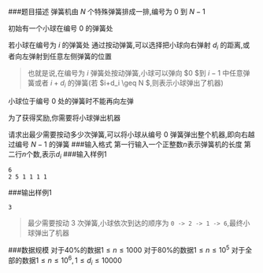 ###题目描述
弹簧机由 $N$ 个特殊弹簧排成一排,编号为 $0$ 到 $N-1$

初始有一个小球在编号 $0$ 的弹簧处

若小球在编号为 $i$ 的弹簧处
通过按动弹簧,可以选择把小球向右弹射 $d_i$ 的距离,或者向左弹射到任意左侧弹簧的位置

> 也就是说,在编号为 $i$ 弹簧处按动弹簧,小球可以弹向 $0 $到 $i-1$ 中任意弹簧或者 $i+d_i$ 的弹簧(若 $i+d_i \geq N $,则表示小球弹出了机器)

小球位于编号 $0$ 处的弹簧时不能再向左弹

为了获得奖励,你需要将小球弹出机器

请求出最少需要按动多少次弹簧,可以将小球从编号 $0$ 弹簧弹出整个机器,即向右越过编号 $N-1$ 的弹簧
###输入格式
第一行输入一个正整数$n$表示弹簧机的长度
第二行$n$个数,表示$d_i$
###输入样例1
```
6
2 5 1 1 1 1
```
###输出样例1
```
3
```
> 最少需要按动 $3$ 次弹簧,小球依次到达的顺序为 `0 -> 2 -> 1 -> 6`,最终小球弹出了机器

###数据规模
对于$40\%$的数据$1 \leq n \leq 1000$
对于$80\%$的数据$1 \leq n \leq 10^5$
对于全部的数据$1 \leq n \leq 10^6,1 \leq d_i \leq 10000$